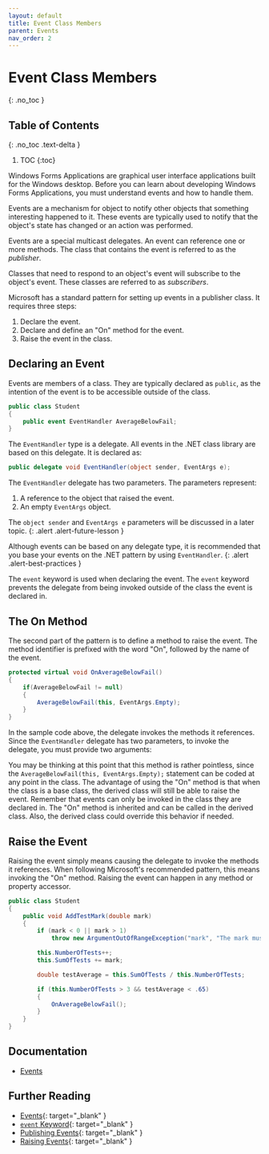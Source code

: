 ```yaml
---
layout: default
title: Event Class Members
parent: Events
nav_order: 2
---
```


# Event Class Members
{: .no_toc }

## Table of Contents
{: .no_toc .text-delta }

1. TOC
{:toc}

Windows Forms Applications are graphical user interface applications built for the Windows desktop. Before you can learn about developing Windows Forms Applications, you must understand events and how to handle them.

Events are a mechanism for object to notify other objects that something interesting happened to it. These events are typically used to notify that the object's state has changed or an action was performed.

Events are a special multicast delegates. An event can reference one or more methods. The class that contains the event is referred to as the _publisher_.

Classes that need to respond to an object's event will subscribe to the object's event. These classes are referred to as _subscribers_.

Microsoft has a standard pattern for setting up events in a publisher class.  It requires three steps:

1. Declare the event.
2. Declare and define an "On" method for the event.
3. Raise the event in the class.

## Declaring an Event

Events are members of a class. They are typically declared as `public`, as the intention of the event is to be accessible outside of the class.

```csharp
public class Student
{
    public event EventHandler AverageBelowFail;
}
```

The `EventHandler` type is a delegate. All events in the .NET class library are based on this delegate.  It is declared as:

```csharp
public delegate void EventHandler(object sender, EventArgs e);
```

The `EventHandler` delegate has two parameters. The parameters represent:

1. A reference to the object that raised the event.
2. An empty `EventArgs` object.

The `object sender` and `EventArgs e` parameters will be discussed in a later topic.
{: .alert .alert-future-lesson }

Although events can be based on any delegate type, it is recommended that you base your events on the .NET pattern by using `EventHandler`.
{: .alert .alert-best-practices }

The `event` keyword is used when declaring the event. The `event` keyword prevents the delegate from being invoked outside of the class the event is declared in.

## The On Method

The second part of the pattern is to define a method to raise the event. The method identifier is prefixed with the word "On", followed by the name of the event.

```csharp
protected virtual void OnAverageBelowFail()
{
    if(AverageBelowFail != null)
    {
        AverageBelowFail(this, EventArgs.Empty);
    }
}
```

In the sample code above, the delegate invokes the methods it references. Since the `EventHandler` delegate has two parameters, to invoke the delegate, you must provide two arguments:

You may be thinking at this point that this method is rather pointless, since the `AverageBelowFail(this, EventArgs.Empty);` statement can be coded at any point in the class. The advantage of using the "On" method is that when the class is a base class, the derived class will still be able to raise the event. Remember that events can only be invoked in the class they are declared in. The "On" method is inherited and can be called in the derived class. Also, the derived class could override this behavior if needed.

## Raise the Event

Raising the event simply means causing the delegate to invoke the methods it references. When following Microsoft's recommended pattern, this means invoking the "On" method. Raising the event can happen in any method or property accessor.

```csharp
public class Student
{
    public void AddTestMark(double mark)
    {
        if (mark < 0 || mark > 1)
            throw new ArgumentOutOfRangeException("mark", "The mark must be a value of zero or greater.");

        this.NumberOfTests++;
        this.SumOfTests += mark;

        double testAverage = this.SumOfTests / this.NumberOfTests;

        if (this.NumberOfTests > 3 && testAverage < .65)
        {
            OnAverageBelowFail();
        }
    }
}
```

## Documentation

- [Events](/adev2008/appendixes/documentation-samples/#events)

## Further Reading

- [Events](https://docs.microsoft.com/en-us/dotnet/csharp/programming-guide/events/){: target="_blank" }
- [`event` Keyword](https://docs.microsoft.com/en-us/dotnet/csharp/language-reference/keywords/event){: target="_blank" }
- [Publishing Events](https://docs.microsoft.com/en-us/dotnet/csharp/programming-guide/events/how-to-publish-events-that-conform-to-net-framework-guidelines){: target="_blank" }
- [Raising Events](https://docs.microsoft.com/en-us/dotnet/csharp/programming-guide/events/how-to-raise-base-class-events-in-derived-classes){: target="_blank" }